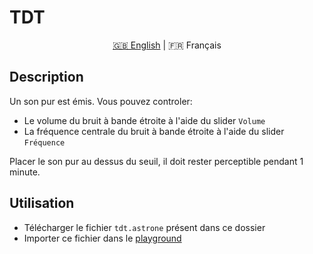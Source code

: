 # TDT

<p align="center">
  <a href="https://github.com/Jerboas86/astrone-feedback/blob/master/examples/tdt/lang/en">🇬🇧 English</a> |
  <span>🇫🇷 Français</span>
</p>

## Description

Un son pur est émis. Vous pouvez controler:

- Le volume du bruit à bande étroite à l'aide du slider `Volume`
- La fréquence centrale du bruit à bande étroite à l'aide du slider `Fréquence`

Placer le son pur au dessus du seuil, il doit rester perceptible pendant 1 minute.

## Utilisation

- Télécharger le fichier `tdt.astrone` présent dans ce dossier
- Importer ce fichier dans le [playground](https://www.astrone.app/playground)
